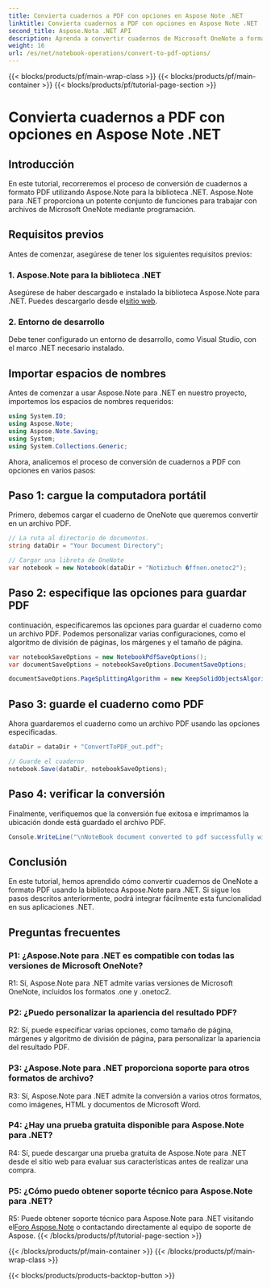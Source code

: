 ```yaml
---
title: Convierta cuadernos a PDF con opciones en Aspose Note .NET
linktitle: Convierta cuadernos a PDF con opciones en Aspose Note .NET
second_title: Aspose.Nota .NET API
description: Aprenda a convertir cuadernos de Microsoft OneNote a formato PDF utilizando la biblioteca Aspose.Note para .NET con opciones personalizables.
weight: 16
url: /es/net/notebook-operations/convert-to-pdf-options/
---
```


{{< blocks/products/pf/main-wrap-class >}}
{{< blocks/products/pf/main-container >}}
{{< blocks/products/pf/tutorial-page-section >}}

# Convierta cuadernos a PDF con opciones en Aspose Note .NET

## Introducción

En este tutorial, recorreremos el proceso de conversión de cuadernos a formato PDF utilizando Aspose.Note para la biblioteca .NET. Aspose.Note para .NET proporciona un potente conjunto de funciones para trabajar con archivos de Microsoft OneNote mediante programación.

## Requisitos previos

Antes de comenzar, asegúrese de tener los siguientes requisitos previos:

### 1. Aspose.Note para la biblioteca .NET
 Asegúrese de haber descargado e instalado la biblioteca Aspose.Note para .NET. Puedes descargarlo desde el[sitio web](https://releases.aspose.com/note/net/).

### 2. Entorno de desarrollo
Debe tener configurado un entorno de desarrollo, como Visual Studio, con el marco .NET necesario instalado.

## Importar espacios de nombres

Antes de comenzar a usar Aspose.Note para .NET en nuestro proyecto, importemos los espacios de nombres requeridos:

```csharp
using System.IO;
using Aspose.Note;
using Aspose.Note.Saving;
using System;
using System.Collections.Generic;
```

Ahora, analicemos el proceso de conversión de cuadernos a PDF con opciones en varios pasos:

## Paso 1: cargue la computadora portátil

Primero, debemos cargar el cuaderno de OneNote que queremos convertir en un archivo PDF.

```csharp
// La ruta al directorio de documentos.
string dataDir = "Your Document Directory";

// Cargar una libreta de OneNote
var notebook = new Notebook(dataDir + "Notizbuch �ffnen.onetoc2");
```

## Paso 2: especifique las opciones para guardar PDF

continuación, especificaremos las opciones para guardar el cuaderno como un archivo PDF. Podemos personalizar varias configuraciones, como el algoritmo de división de páginas, los márgenes y el tamaño de página.

```csharp
var notebookSaveOptions = new NotebookPdfSaveOptions();
var documentSaveOptions = notebookSaveOptions.DocumentSaveOptions;

documentSaveOptions.PageSplittingAlgorithm = new KeepSolidObjectsAlgorithm();
```

## Paso 3: guarde el cuaderno como PDF

Ahora guardaremos el cuaderno como un archivo PDF usando las opciones especificadas.

```csharp
dataDir = dataDir + "ConvertToPDF_out.pdf";

// Guarde el cuaderno
notebook.Save(dataDir, notebookSaveOptions);
```

## Paso 4: verificar la conversión

Finalmente, verifiquemos que la conversión fue exitosa e imprimamos la ubicación donde está guardado el archivo PDF.

```csharp
Console.WriteLine("\nNoteBook document converted to pdf successfully with save options.\nFile saved at " + dataDir);
```

## Conclusión

En este tutorial, hemos aprendido cómo convertir cuadernos de OneNote a formato PDF usando la biblioteca Aspose.Note para .NET. Si sigue los pasos descritos anteriormente, podrá integrar fácilmente esta funcionalidad en sus aplicaciones .NET.

## Preguntas frecuentes

### P1: ¿Aspose.Note para .NET es compatible con todas las versiones de Microsoft OneNote?

R1: Sí, Aspose.Note para .NET admite varias versiones de Microsoft OneNote, incluidos los formatos .one y .onetoc2.

### P2: ¿Puedo personalizar la apariencia del resultado PDF?

R2: Sí, puede especificar varias opciones, como tamaño de página, márgenes y algoritmo de división de página, para personalizar la apariencia del resultado PDF.

### P3: ¿Aspose.Note para .NET proporciona soporte para otros formatos de archivo?

R3: Sí, Aspose.Note para .NET admite la conversión a varios otros formatos, como imágenes, HTML y documentos de Microsoft Word.

### P4: ¿Hay una prueba gratuita disponible para Aspose.Note para .NET?

R4: Sí, puede descargar una prueba gratuita de Aspose.Note para .NET desde el sitio web para evaluar sus características antes de realizar una compra.

### P5: ¿Cómo puedo obtener soporte técnico para Aspose.Note para .NET?

 R5: Puede obtener soporte técnico para Aspose.Note para .NET visitando el[Foro Aspose.Note](https://forum.aspose.com/c/note/28) o contactando directamente al equipo de soporte de Aspose.
{{< /blocks/products/pf/tutorial-page-section >}}

{{< /blocks/products/pf/main-container >}}
{{< /blocks/products/pf/main-wrap-class >}}

{{< blocks/products/products-backtop-button >}}
